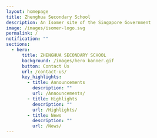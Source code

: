 ```yaml
---
layout: homepage
title: Zhenghua Secondary School
description: An Isomer site of the Singapore Government
image: /images/isomer-logo.svg
permalink: /
notification: ""
sections:
  - hero:
      title: ZHENGHUA SECONDARY SCHOOL
      background: /images/hero banner.gif
      button: Contact Us
      url: /contact-us/
      key_highlights:
        - title: Announcements
          description: ""
          url: /Announcements/
        - title: Highlights
          description: ""
          url: /Highlights/
        - title: News
          description: ""
          url: /News/
---
```

